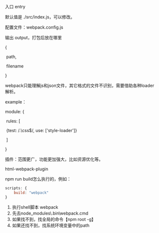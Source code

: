 入口 entry

默认值是 ./src/index.js，可以修改。



配置文件：webpack.config.js



输出 output，打包后放在哪里

{

​	path,

​	filename

}



webpack只能理解js和json文件，其它格式的文件不识别，需要借助各种loader解析。

example：

module: {

​	rules: [

​		{test: /\.\css$/, use: ['style-loader']}

​	]

}



插件：范围更广，功能更加强大，比如资源优化等。

html-webpack-plugin



npm run build怎么执行的，例如：

```js
scripts: {
    build: "webpack"
}
```

1. 执行shell脚本 webpack
2. 先去node_modules\\.bin\\webpack.cmd
3. 如果找不到，找全局的命令【npm root -g】
4. 如果还找不到，找系统环境变量中的path